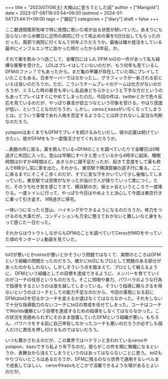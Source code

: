 +++
title = "2023/07/08(土) 大楠山に登ろうとした話"
author = ["Marigold"]
date = 2023-07-08T19:03:54+09:00
lastmod = 2024-01-04T21:44:11+09:00
tags = ["雑記"]
categories = ["diary"]
draft = false
+++

ここ数週間風邪気味で特に夜間に乾いた咳が出る状態が続いていた。あまりにも治らないから水曜日に近所の病院に行って咳止めの薬を5日分出してもらったのだった。風邪で病院に行くなんて何年ぶりだろうか。最後は確か就活をしている最中にインフルエンザに掛かった時だったから8年前、か。

それで薬を飲みつつ過ごして、金曜日には LJL DFM tol2の一件があって私も結構な衝撃を受けた。
LOLはプレイはしていないのだが、もう何年も見ているしDFMのファン？でもあったから。まだ亀の甲羅が存在していた頃にプレイしていたこともある。日本サーバーではなかったし、グラフィックが一新される前といえば良いのだろうか。ただ、こういうチームプレイのゲームは仕方がないのだろうが、ミスした時の暴言も辛いし私自身どちらかというと下手な方だというのもあってプレイはすぐにやめてしまったのだ。今回の件は、twitterとかで色々反応を見ているのだが、やっぱり暴言が目立つなという印象を受ける。やはり民度が低い、ということなのだろうか。しかし、cerosとkazuがいなくなってしまうとは。どういう事情であれ人格を否定するようなことは許されないし妥当な判断なのだろう。

yutaponはあくまでもDFMでプレイを続けるみたいだし、彼の応援は続けていきたい。彼がDFMをもう一度復活させてくれるだろうか。

...表題の件に戻る。薬を飲んでいる+DFMのことを調べていたりで金曜日は0時過ぎに布団に入った。登山は早朝にすべきと思っているから4時半に起床、睡眠時間はわずか4時間ほど。あきらかに寝不足だったが、起きて支度をして薬も飲んで6時少し前に家を出た。それから、東京駅で横須賀線の逗子行に乗る。ここに来るまでにそこそこ歩くのだが、すでに変な汗をかいていて少し後悔してしまっていた。東京駅では空席がなかったが品川で人が降りていって席につく。ただ、そのうち吐き気を感じてきて、横浜駅の次、保土ヶ谷というところで一度降りる。一度トイレに行って、やっぱり今日はやめようと決心して今度は東京行きに乗って引き返す。
9時過ぎに帰宅。

一体いつになったら登山、ハイキングができるようになるのだろうか。体力をつけるのも大事だが、コンディションも万全に整えておかないと難しいなと身をもって感じた一日だった。

それからはウトウトしながらもDFMのことを調べていてCerosがMIDをやっていた頃のモンタージュ動画を見ていた。

---

tol2が悪いとかcerosが悪いとかそういう問題ではなくて、実際のところはDFMという組織の問題だったのだろう。確かにtol2にもプロとして問題のある部分があったのかもしれない。しかしそういう点を踏まえて、プロとして戦えるように、
DFMという組織としての目標を達成できるように、メンバーを育てていくのがコーチの役目というものだろう。そこに恫喝や暴力、パワハラのような行為で指導をするというのは度を越してしまっている。そういう指導に頼らざるを得ないというのはコーチとしての能力不足なのだから、今回の事態になる前にDFMはtol2を切るかコーチを変えるか選ばなくてはならなかった。それをしないで十分な指導能力のないコーチにtol2の育成を任せてしまった。コーチはコーチでWorlds優勝という目標を達成するための指導をしなくてはならなかった。この状況を見極められずにそのまま放置していたDFMという組織が悪い。もちろん、パワハラをする前に自己申告しなかったコーチも悪いのだろうが必ずしも個人だけに責任を押し付けるものではないだろう。

いつも驚かされるのだが、この業界ではベテランと言われているcerosやyutapon、kazuですら私より年下なのだ。彼らがこの件を期に無職になるというか、表舞台から消えてしまうというのはあってはならないことに思う。
tol2もやりづらいところはあるだろうが、DFMに残るのなら世界で通用するレベルまで成長してほしい。
cerosやkazuもどこかで活躍できるような場があるとよいのだが。
